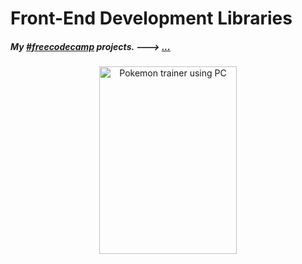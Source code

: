 <h1>Front-End Development Libraries</h1>
<h5>My <a href="https://www.freecodecamp.org">#freecodecamp</a> projects. ---> <a href="">...</a></h5>
<div align="center">
  <img src="https://i.pinimg.com/originals/86/70/c4/8670c4da3a580725b13a12ac86808bce.png" width="220px" height="300" alt="Pokemon trainer using PC">
</div>
